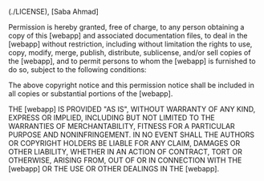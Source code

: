 (./LICENSE), [Saba Ahmad]

Permission is hereby granted, free of charge, to any person obtaining a copy of this [webapp] and associated documentation files, to deal in the [webapp] without restriction, including without limitation the rights to use, copy, modify, merge, publish, distribute, sublicense, and/or sell copies of the [webapp], and to permit persons to whom the [webapp] is furnished to do so, subject to the following conditions:

The above copyright notice and this permission notice shall be included in all copies or substantial portions of the [webapp].

THE [webapp] IS PROVIDED "AS IS", WITHOUT WARRANTY OF ANY KIND, EXPRESS OR IMPLIED, INCLUDING BUT NOT LIMITED TO THE WARRANTIES OF MERCHANTABILITY, FITNESS FOR A PARTICULAR PURPOSE AND NONINFRINGEMENT. IN NO EVENT SHALL THE AUTHORS OR COPYRIGHT HOLDERS BE LIABLE FOR ANY CLAIM, DAMAGES OR OTHER LIABILITY, WHETHER IN AN ACTION OF CONTRACT, TORT OR OTHERWISE, ARISING FROM, OUT OF OR IN CONNECTION WITH THE [webapp] OR THE USE OR OTHER DEALINGS IN THE [webapp].

